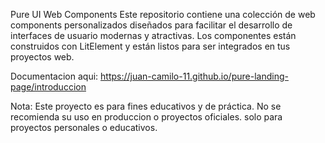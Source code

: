 Pure UI Web Components
Este repositorio contiene una colección de web components personalizados diseñados para facilitar el desarrollo de interfaces de usuario modernas y atractivas. 
Los componentes están construidos con LitElement y están listos para ser integrados en tus proyectos web.

Documentacion aqui:
https://juan-camilo-11.github.io/pure-landing-page/introduccion

Nota: Este proyecto es para fines educativos y de práctica. No se recomienda su uso en produccion o proyectos oficiales. solo para proyectos personales o educativos.




